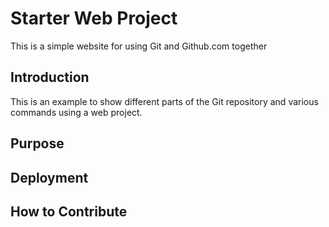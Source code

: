 # Starter Web Project

This is a simple website for using Git and Github.com together

## Introduction
 This is an example to show different parts of the Git repository and various commands using a web project.
  
## Purpose

## Deployment

## How to Contribute
